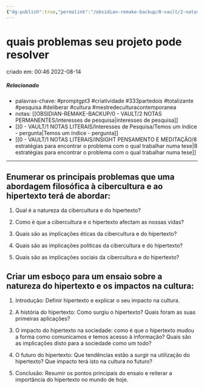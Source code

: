 ```yaml
---
{"dg-publish":true,"permalink":"/obsidian-remake-backup/0-vault/2-notas-permanentes/quais-problemas-seu-projeto-pode-resolver/","tags":["permanente","promptgpt3","criatividade","333partedois","totalizante","pesquisa","deliberar","cultura","mestredeculturacontemporanea"],"dgHomeLink":true,"dgShowLocalGraph":true,"dgShowFileTree":true,"dgEnableSearch":true,"noteIcon":""}
---
```


# quais problemas seu projeto pode resolver
criado em: 00:46 2022-08-14

##### Relacionado
- palavras-chave:  #promptgpt3  #criatividade #333partedois #totalizante #pesquisa #deliberar #cultura #mestredeculturacontemporanea   
- notas: [[OBSIDIAN-REMAKE-BACKUP/0 - VAULT/2 NOTAS PERMANENTES/interesses de pesquisa\|interesses de pesquisa]]
- [[0 - VAULT/1 NOTAS LITERAIS/Interesses de Pesquisa/Temos um índice - pergunta\|Temos um índice - pergunta]]
- [[0 - VAULT/1 NOTAS LITERAIS/INSIGHT PENSAMENTO E MEDITAÇÃO/8 estratégias para encontrar o problema com o qual trabalhar numa tese\|8 estratégias para encontrar o problema com o qual trabalhar numa tese]]
---
## Enumerar os principais problemas que uma abordagem filosófica à cibercultura e ao hipertexto terá de abordar:

1. Qual é a natureza da cibercultura e do hipertexto?

2. Como é que a cibercultura e o hipertexto afectam as nossas vidas?

3. Quais são as implicações éticas da cibercultura e do hipertexto?

4. Quais são as implicações políticas da cibercultura e do hipertexto?

5. Quais são as implicações sociais da cibercultura e do hipertexto?


## Criar um esboço para um ensaio sobre a natureza do hipertexto e os impactos na cultura:

1. Introdução: Definir hipertexto e explicar o seu impacto na cultura.

2. A história do hipertexto: Como surgiu o hipertexto? Quais foram as suas primeiras aplicações?

3. O impacto do hipertexto na sociedade: como é que o hipertexto mudou a forma como comunicamos e temos acesso à informação? Quais são as implicações disto para a sociedade como um todo?

4. O futuro do hipertexto: Que tendências estão a surgir na utilização do hipertexto? Que impacto terá isto na cultura no futuro?

5. Conclusão: Resumir os pontos principais do ensaio e reiterar a importância do hipertexto no mundo de hoje.